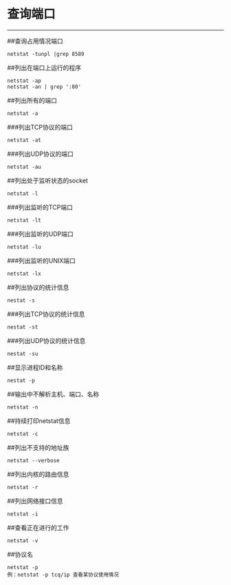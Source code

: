 ﻿# 查询端口

---

##查询占用情况端口
```
netstat -tunpl |grep 8589
```
##列出在端口上运行的程序
```
netstat -ap
netstat -an | grep ':80'
```
##列出所有的端口
```
netstat -a
```
###列出TCP协议的端口
```
netstat -at 
```
###列出UDP协议的端口
```
netstat -au
```

##列出处于监听状态的socket
```
netstat -l
```
###列出监听的TCP端口
```
netstat -lt
```
###列出监听的UDP端口
```
netstat -lu
```
###列出监听的UNIX端口
```
netstat -lx
```

##列出协议的统计信息
```
nestat -s
```
###列出TCP协议的统计信息
```
nestat -st
```
###列出UDP协议的统计信息
```
nestat -su
```

##显示进程ID和名称
```
nestat -p
```

##输出中不解析主机、端口、名称
```
netstat -n
```

##持续打印netstat信息
```
netstat -c
```

##列出不支持的地址族
```
netstat --verbose
```

##列出内核的路由信息
```
netstat -r
```

##列出网络接口信息
```
netstat -i
```

##查看正在进行的工作
```
netstat -v
```

##协议名
```
netstat -p 
例：netstat -p tcq/ip 查看某协议使用情况
```






